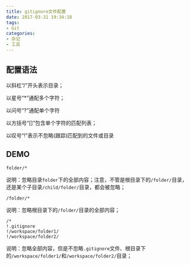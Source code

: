 ```yaml
---
title: gitignore文件配置
date: 2017-03-31 19:34:18
tags: 
- Git
categories: 
- 杂记
- 工具
---
```


## 配置语法

以斜杠“/”开头表示目录；

以星号“*”通配多个字符；

以问号“?”通配单个字符

以方括号“[]”包含单个字符的匹配列表；

以叹号“!”表示不忽略(跟踪)匹配到的文件或目录

<!-- more -->

## DEMO

    folder/*
    
说明：忽略目录`folder`下的全部内容；注意，不管是根目录下的`/folder/`目录，还是某个子目录`/child/folder/`目录，都会被忽略；

    /folder/*
    
说明：忽略根目录下的`/folder/`目录的全部内容；

```
/*
!.gitignore
!/workspace/folder1/
!/workspace/folder2/
```
说明：忽略全部内容，但是不忽略`.gitignore`文件、根目录下的`/workspace/folder1/`和`/workspace/folder2/`目录；